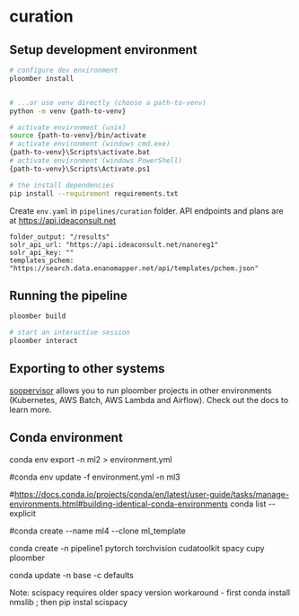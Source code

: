 # curation

## Setup development environment

```sh
# configure dev environment
ploomber install


# ...or use venv directly (choose a path-to-venv)
python -m venv {path-to-venv}

# activate environment (unix)
source {path-to-venv}/bin/activate
# activate environment (windows cmd.exe)
{path-to-venv}\Scripts\activate.bat
# activate environment (windows PowerShell)
{path-to-venv}\Scripts\Activate.ps1

# the install dependencies
pip install --requirement requirements.txt
```


Create `env.yaml` in `pipelines/curation` folder. 
API endpoints and plans are at https://api.ideaconsult.net

```
folder_output: "/results"
solr_api_url: "https://api.ideaconsult.net/nanoreg1"
solr_api_key: ""
templates_pchem: "https://search.data.enanomapper.net/api/templates/pchem.json"
```


## Running the pipeline

```sh
ploomber build

# start an interactive session
ploomber interact
```

## Exporting to other systems

[soopervisor](https://soopervisor.readthedocs.io/) allows you to run ploomber projects in other environments (Kubernetes, AWS Batch, AWS Lambda and Airflow). Check out the docs to learn more.


## Conda environment
conda env export -n ml2 > environment.yml

#conda env update -f environment.yml -n ml3

#https://docs.conda.io/projects/conda/en/latest/user-guide/tasks/manage-environments.html#building-identical-conda-environments
conda list --explicit

#conda create --name ml4 --clone ml_template

conda create -n pipeline1 pytorch torchvision cudatoolkit spacy cupy  ploomber

conda update -n base -c defaults 

Note: scispacy requires older spacy version 
workaround - first  conda install nmslib  ; then pip instal scispacy